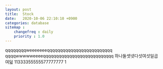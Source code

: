 ```yaml
---
layout: post
title:  Stock
date:   2020-10-06 22:10:10 +0900
categories: database
sitemap :
    changefreq : daily
    priority : 1.0
---
```




















qqqqqqqqweeeeeeeqqqqqqqqqqqqqqqqqqqqqqqqq
qqqqwwwwweeeeqqqqqqqqqqqqqqqqqqqqqqqqqqq
하나둘셋넷다섯여섯일곱여덟
11333355555577777777
1
